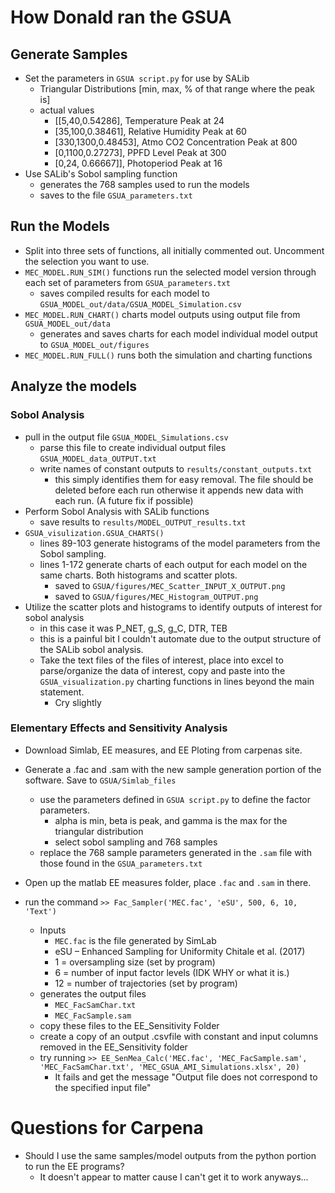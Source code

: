 # How Donald ran the GSUA

## Generate Samples

* Set the parameters in `GSUA script.py` for use by SALib
  * Triangular Distributions [min, max, % of that range where the peak is]
  * actual values
    * [[5,40,0.54286],      Temperature Peak at 24 
    *  [35,100,0.38461],    Relative Humidity Peak at 60
    *  [330,1300,0.48453],  Atmo CO2 Concentration Peak at 800
    *  [0,1100,0.27273],    PPFD Level Peak at 300
    *  [0,24, 0.66667]],    Photoperiod Peak at 16
* Use SALib's Sobol sampling function
  * generates the 768 samples used to run the models
  * saves to the file `GSUA_parameters.txt`

## Run the Models
* Split into three sets of functions, all initially commented out. Uncomment the selection you want to use.
* `MEC_MODEL.RUN_SIM()` functions run the selected model version through each set of parameters from `GSUA_parameters.txt`
  * saves compiled results for each model to `GSUA_MODEL_out/data/GSUA_MODEL_Simulation.csv`
* `MEC_MODEL.RUN_CHART()` charts model outputs using output file from `GSUA_MODEL_out/data`
  * generates and saves charts for each model individual model output to `GSUA_MODEL_out/figures`
* `MEC_MODEL.RUN_FULL()` runs both the simulation and charting functions

## Analyze the models

### Sobol Analysis
* pull in the output file `GSUA_MODEL_Simulations.csv`
  * parse this file to create individual output files `GSUA_MODEL_data_OUTPUT.txt`
  * write names of constant outputs to `results/constant_outputs.txt`
    * this simply identifies them for easy removal. The file should be deleted before each run otherwise it appends new data with each run. (A future fix if possible)
* Perform Sobol Analysis with SALib functions
  * save results to `results/MODEL_OUTPUT_results.txt`
* `GSUA_visulization.GSUA_CHARTS()`
  * lines 89-103 generate histograms of the model parameters from the Sobol sampling. 
  * lines 1-172 generate charts of each output for each model on the same charts. Both histograms and scatter plots.
    * saved to `GSUA/figures/MEC_Scatter_INPUT_X_OUTPUT.png`
    * saved to `GSUA/figures/MEC_Histogram_OUTPUT.png`
* Utilize the scatter plots and histograms to identify outputs of interest for sobol analysis
  * in this case it was P_NET, g_S, g_C, DTR, TEB
  * this is a painful bit I couldn't automate due to the output structure of the SALib sobol analysis.
  * Take the text files of the files of interest, place into excel to parse/organize the data of interest, copy and paste into the `GSUA_visualization.py` charting functions in lines beyond the main statement.
    * Cry slightly

### Elementary Effects and Sensitivity Analysis 
* Download Simlab, EE measures, and EE Ploting from carpenas site.
* Generate a .fac and .sam with the new sample generation portion of the software. Save to `GSUA/Simlab_files`
  * use the parameters defined in `GSUA script.py` to define the factor parameters.
    * alpha is min, beta is peak, and gamma is the max for the triangular distribution
    * select sobol sampling and 768 samples
  * replace the 768 sample parameters generated in the `.sam` file with those found in the `GSUA_parameters.txt`

* Open up the matlab EE measures folder, place `.fac` and `.sam` in there.
* run the command `>> Fac_Sampler('MEC.fac', 'eSU', 500, 6, 10, 'Text')`
  * Inputs
    * `MEC.fac` is the file generated by SimLab
    * eSU – Enhanced Sampling for Uniformity Chitale et al. (2017)
    * 1 = oversampling size (set by program)
    * 6 = number of input factor levels (IDK WHY or what it is.)
    * 12 = number of trajectories (set by program)
  * generates the output files 
    * `MEC_FacSamChar.txt`
    * `MEC_FacSample.sam`
  * copy these files to the EE_Sensitivity Folder
  * create a copy of an output .csvfile with constant and input columns removed in the EE_Sensitivity folder
  * try running `>> EE_SenMea_Calc('MEC.fac', 'MEC_FacSample.sam', 'MEC_FacSamChar.txt', 'MEC_GSUA_AMI_Simulations.xlsx', 20)`
    * It fails and get the message "Output file does not correspond to the specified input file"

# Questions for Carpena
* Should I use the same samples/model outputs from the python portion to run the EE programs?
  * It doesn't appear to matter cause I can't get it to work anyways...

